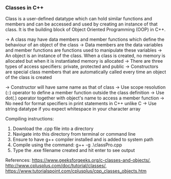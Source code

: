 ### Classes in C++

Class is a user-defined datatype which can hold similar functions and members and can be accessed and used by creating an instance of that class. It is the building block of Object Oriented Programming (OOP) in C++.

-> A class may have data members and member functions which define the behaviour of an object of the class
-> Data members are the data variables and member functions are functions used to manipulate these variables
-> An object is an instance of the class. When a class is created, no memory is allocated but when it is instantiated memory is allocated
-> There are three types of access specifiers: private, protected and public 
-> Constructors are special class members that are automatically called every time an object of the class is created

-> Constructor will have same name as that of class
-> Use scope resolution (::) operator to define a member function outside the class definition
-> Use dot(.) operator together with object's name to access a member function
-> No need for format specifiers in print statements in C++ unlike C
-> Use string datatype if you expect whitespace in your character array

Compiling instructions: 
1) Download the .cpp file into a directory
2) Navigate into this directory from terminal or command line
3) Ensure to have g++ compiler installed and is added to system path
4) Compile using the command: g++ -g .\classPro.cpp
5) Type the .exe filename created and hit enter to see output


References: https://www.geeksforgeeks.org/c-classes-and-objects/, http://www.cplusplus.com/doc/tutorial/classes/, https://www.tutorialspoint.com/cplusplus/cpp_classes_objects.htm

